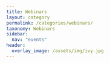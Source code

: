 ```yaml
---
title: Webinars
layout: category
permalink: /categories/webinars/
taxonomy: Webinars
sidebar:
  nav: "events"
header:
  overlay_image: /assets/img/ivy.jpg
---
```

